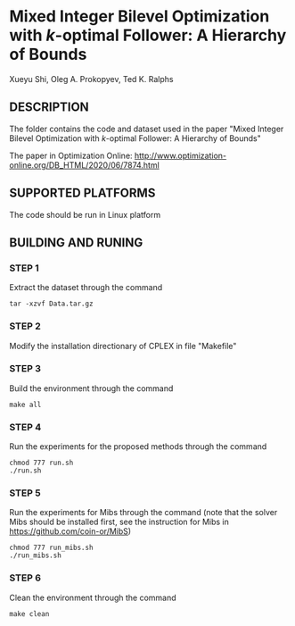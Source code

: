 # Mixed Integer Bilevel Optimization with $k$-optimal Follower: A Hierarchy of Bounds

Xueyu Shi, Oleg A. Prokopyev, Ted K. Ralphs


## DESCRIPTION
The folder contains the code and dataset used in the paper "Mixed Integer Bilevel Optimization with $k$-optimal Follower: A Hierarchy of Bounds"


The paper in Optimization Online: http://www.optimization-online.org/DB_HTML/2020/06/7874.html


## SUPPORTED PLATFORMS
The code should be run in Linux platform

## BUILDING AND RUNING

### STEP 1
Extract the dataset through the command
```
tar -xzvf Data.tar.gz
```

### STEP 2
Modify the installation directionary of CPLEX in file "Makefile"

### STEP 3
Build the environment through the command
```
make all
```

### STEP 4
Run the experiments for the proposed methods through the command
```
chmod 777 run.sh
./run.sh
```

### STEP 5
Run the experiments for Mibs through the command (note that the solver Mibs should be installed first, see the instruction for Mibs in https://github.com/coin-or/MibS)
```
chmod 777 run_mibs.sh
./run_mibs.sh
```

### STEP 6
Clean the environment through the command
```
make clean
```

